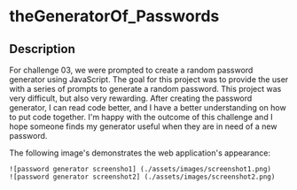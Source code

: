 # theGeneratorOf_Passwords


## Description

For challenge 03, we were prompted to create a random password generator using JavaScript. The goal for this project was to provide the user with a series of prompts to generate a random password. This project was very difficult, but also very rewarding. After creating the password generator, I can read code better, and I have a better understanding on how to put code together. I'm happy with the outcome of this challenge and I hope someone finds my generator useful when they are in need of a new password.






 The following image's demonstrates the web application's appearance:

    ![password generator screensho1] (./assets/images/screenshot1.png)
    ![password generator screenshot2] (./assets/images/screenshot2.png)
